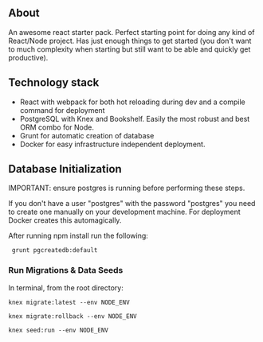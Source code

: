 ## About
An awesome react starter pack. Perfect starting point for doing any kind of React/Node project. Has just enough things to get started (you don't want to much complexity when starting but still want to be able and quickly get productive).

## Technology stack
* React with webpack for both hot reloading during dev and a compile command for deployment
* PostgreSQL with Knex and Bookshelf. Easily the most robust and best ORM combo for Node.
* Grunt for automatic creation of database
* Docker for easy infrastructure independent deployment.

## Database Initialization
IMPORTANT: ensure postgres is running before performing these steps.

If you don't have a user "postgres" with the password "postgres" you need to create one manually on your development machine. For deployment Docker creates this automagically.

After running npm install run the following:

   ```
	grunt pgcreatedb:default
   ```

### Run Migrations & Data Seeds
In terminal, from the root directory:

`knex migrate:latest --env NODE_ENV`

`knex migrate:rollback --env NODE_ENV`

`knex seed:run --env NODE_ENV`